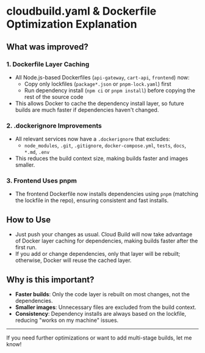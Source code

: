 # cloudbuild.yaml & Dockerfile Optimization Explanation

## What was improved?

### 1. Dockerfile Layer Caching
- All Node.js-based Dockerfiles (`api-gateway`, `cart-api`, `frontend`) now:
  - Copy only lockfiles (`package*.json` or `pnpm-lock.yaml`) first
  - Run dependency install (`npm ci` or `pnpm install`) before copying the rest of the source code
- This allows Docker to cache the dependency install layer, so future builds are much faster if dependencies haven't changed.

### 2. .dockerignore Improvements
- All relevant services now have a `.dockerignore` that excludes:
  - `node_modules`, `.git`, `.gitignore`, `docker-compose.yml`, `tests`, `docs`, `*.md`, `.env`
- This reduces the build context size, making builds faster and images smaller.

### 3. Frontend Uses pnpm
- The frontend Dockerfile now installs dependencies using `pnpm` (matching the lockfile in the repo), ensuring consistent and fast installs.

## How to Use
- Just push your changes as usual. Cloud Build will now take advantage of Docker layer caching for dependencies, making builds faster after the first run.
- If you add or change dependencies, only that layer will be rebuilt; otherwise, Docker will reuse the cached layer.

## Why is this important?
- **Faster builds**: Only the code layer is rebuilt on most changes, not the dependencies.
- **Smaller images**: Unnecessary files are excluded from the build context.
- **Consistency**: Dependency installs are always based on the lockfile, reducing "works on my machine" issues.

---
If you need further optimizations or want to add multi-stage builds, let me know! 